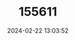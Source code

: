 ---
title: "155611"
category: "Bythiospeum alzense"
draft: false
date: 2024-02-22 13:03:52
languages:
  German: ["Alz-Brunnenschnecke"]
---